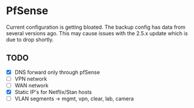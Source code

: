 # PfSense

Current configuration is getting bloated. The backup config has data from several versions ago.
This may cause issues with the 2.5.x update which is due to drop shortly.

## TODO

- [X] DNS forward only through pfSense
- [ ] VPN network
- [ ] WAN network
- [X] Static IP's for Netflix/Stan hosts
- [ ] VLAN segments -> mgmt, vpn, clear, lab, camera
